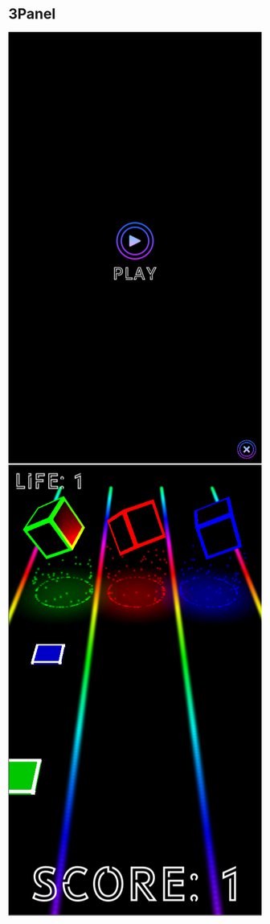 # 3Panel
![alt text](https://github.com/huntermakc/3Panel/raw/master/StartMenu.png)
![alt text](https://github.com/huntermakc/3Panel/raw/master/PlaySceen.png)

